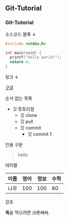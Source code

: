 ## Git-Tutorial
### Git-Tutorial

소스코드 블록 ↓

```c
#include <stdio.h>

int main(void) {
  printf("hello world!");
  return 0;
}
```

링크 ↓

[구글](https://www.google.com)

순서 없는 목록

* 깃 튜토리얼
  * 깃 clone
  * 깃 pull
  * 깃 commit
    * 깃 commit 1

인용 구문
> hello

테이블

이름|영어|정보|수학
-|-|-|-
나무|100|100|80

강조

**독**을 먹으려면 ~~그릇까지~~.
